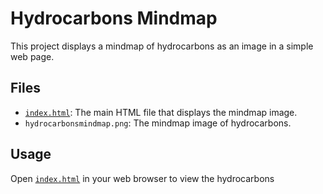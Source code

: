 # Hydrocarbons Mindmap

This project displays a mindmap of hydrocarbons as an image in a simple web page.

## Files

- [`index.html`](index.html): The main HTML file that displays the mindmap image.
- `hydrocarbonsmindmap.png`: The mindmap image of hydrocarbons.

## Usage

Open [`index.html`](index.html) in your web browser to view the hydrocarbons
